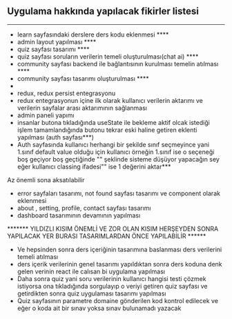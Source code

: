  ## Uygulama hakkında yapılacak fikirler listesi
----------------------------------------
- learn sayfasındaki derslere ders kodu eklenmesi **** 
- admin layout yapılması ****
- quiz sayfası tasarımı  ****
- quiz sayfası soruların verilerin temeli oluşturulması(chat ai)  ****
- community sayfası backend ile bağlantısının kurulması temelin atılması ****
- community sayfası tasarımı oluşturulması  ****
- 
- redux, redux persist entegrasyonu
- redux entegrasyonun içine ilk olarak kullanıcı verilerin aktarımı ve verilerin sayfalar arası aktarımının sağlanması
- admin paneli yapımı 
- insanlar butona tıkladığında useState ile bekleme aktif olcak istediği işlem tamamlandığında butonu tekrar eski haline getiren eklenti yapılması (auth sayfası***)
- Auth sayfasında kullanıcı herhangi bir şekilde sınıf seçmeyince yani 1.sınıf default value olduğu için kullanıcı örneğin 1.sınıf ise o seçeneği boş geçiyor boş geçtiğinde "" şeklinde sisteme düşüyor yapacağın sey eğer kullanıcı classing ifadesi"" ise 1 değerini aktar***

Az önemli sona aksatılabilir
- error sayfaları tasarımı, not found sayfası tasarımı ve component olarak eklenmesi
- about , setting, profile, contact sayfası tasarımı
- dashboard tasarımının devamının yapılması

******* YILDIZLI KISIM ÖNEMLİ VE ZOR OLAN KISIM  HERŞEYDEN SONRA YAPILACAK YER BURASI TASARIMLARDAN ÖNCE YAPILABİLİR ******
- Ve hepsinden sonra ders içeriğinin tasarımına baslanması ders verilerini temeli atılması 
- ders içerik verilerinin genel tasarımı yapıldıktan sonra ders koduna denk gelen verinin react ile calısan bi uygulama yapılması
- Daha sonra quiz yani soru verilerinin kullanıcı hangisi testi çözmek istiyorsa ona tıkladığında sorgulayıp o veriyi getiren quiz sayfası ve getirdikten sonra quiz uygulaması tasarımı yapılması
- Quiz sayfasının parametre domaine gönderilen kod kontrol edilecek ve eğer o koda ait bir sınav yoksa sınav bulunamadı yazacak



